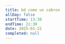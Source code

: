 ```yaml
---
title: bd como un cabron
allDay: false
startTime: 13:30
endTime: 21:30
date: 2025-01-22
completed: null
---
```

